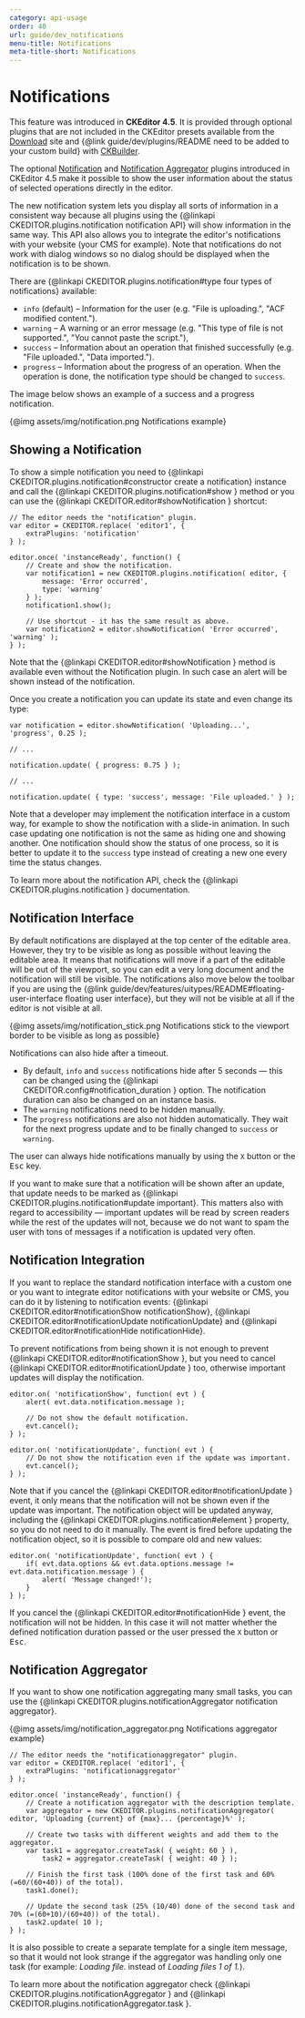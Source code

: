 ```yaml
---
category: api-usage
order: 40
url: guide/dev_notifications
menu-title: Notifications
meta-title-short: Notifications
---
```

<!--
Copyright (c) 2003-2017, CKSource - Frederico Knabben. All rights reserved.
For licensing, see LICENSE.md.
-->

# Notifications

<info-box info=""> This feature was introduced in <strong>CKEditor 4.5</strong>. It is provided through optional plugins that are not included in the CKEditor presets available from the <a href="https://ckeditor.com/ckeditor-4/download/">Download</a> site and {@link guide/dev/plugins/README need to be added to your custom build} with <a href="https://ckeditor.com/cke4/builder">CKBuilder</a>.
</info-box>

The optional [Notification](https://ckeditor.com/cke4/addon/notification) and [Notification Aggregator](https://ckeditor.com/cke4/addon/notificationaggregator) plugins introduced in CKEditor 4.5 make it possible to show the user information about the status of selected operations directly in the editor.

The new notification system lets you display all sorts of information in a consistent way because all plugins using the {@linkapi CKEDITOR.plugins.notification notification API} will show information in the same way. This API also allows you to integrate the editor's notifications with your website (your CMS for example). Note that notifications do not work with dialog windows so no dialog should be displayed when the notification is to be shown.

There are {@linkapi CKEDITOR.plugins.notification#type four types of notifications} available:

* `info` (default) &ndash; Information for the user (e.g. "File is uploading.", "ACF modified content.").
* `warning` &ndash; A warning or an error message (e.g. "This type of file is not supported.", "You cannot paste the script."),
* `success` &ndash; Information about an operation that finished successfully (e.g. "File uploaded.", "Data imported.").
* `progress` &ndash; Information about the progress of an operation. When the operation is done, the notification type should be changed to `success`.

The image below shows an example of a success and a progress notification.

{@img assets/img/notification.png Notifications example}

## Showing a Notification

To show a simple notification you need to {@linkapi CKEDITOR.plugins.notification#constructor create a notification} instance and call the {@linkapi CKEDITOR.plugins.notification#show } method or you can use the {@linkapi CKEDITOR.editor#showNotification } shortcut:

	// The editor needs the "notification" plugin.
	var editor = CKEDITOR.replace( 'editor1', {
		extraPlugins: 'notification'
	} );

	editor.once( 'instanceReady', function() {
		// Create and show the notification.
		var notification1 = new CKEDITOR.plugins.notification( editor, {
			message: 'Error occurred',
			type: 'warning'
		} );
		notification1.show();

		// Use shortcut - it has the same result as above.
		var notification2 = editor.showNotification( 'Error occurred', 'warning' );
	} );

Note that the {@linkapi CKEDITOR.editor#showNotification } method is available even without the Notification plugin. In such case an alert will be shown instead of the notification.

Once you create a notification you can update its state and even change its type:

	var notification = editor.showNotification( 'Uploading...', 'progress', 0.25 );

	// ...

	notification.update( { progress: 0.75 } );

	// ...

	notification.update( { type: 'success', message: 'File uploaded.' } );

Note that a developer may implement the notification interface in a custom way, for example to show the notification with a slide-in animation. In such case updating one notification is not the same as hiding one and showing another. One notification should show the status of one process, so it is better to update it to the `success` type instead of creating a new one every time the status changes.

To learn more about the notification API, check the {@linkapi CKEDITOR.plugins.notification } documentation.

## Notification Interface

By default notifications are displayed at the top center of the editable area. However, they try to be visible as long as possible without leaving the editable area. It means that notifications will move if a part of the editable will be out of the viewport, so you can edit a very long document and the notification will still be visible. The notifications also move below the toolbar if you are using the {@link guide/dev/features/uitypes/README#floating-user-interface floating user interface}, but they will not be visible at all if the editor is not visible at all.

{@img assets/img/notification_stick.png Notifications stick to the viewport border to be visible as long as possible}

Notifications can also hide after a timeout.

* By default, `info` and `success` notifications hide after 5 seconds &mdash; this can be changed using the {@linkapi CKEDITOR.config#notification_duration } option. The notification duration can also be changed on an instance basis.
* The `warning` notifications need to be hidden manually.
* The `progress` notifications are also not hidden automatically. They wait for the next progress update and to be finally changed to `success` or `warning`.

The user can always hide notifications manually by using the `X` button or the <kbd>Esc</kbd> key.

If you want to make sure that a notification will be shown after an update, that update needs to be marked as
{@linkapi CKEDITOR.plugins.notification#update important}. This matters also with regard to accessibility &mdash; important updates will be read by screen readers while the rest of the updates will not, because we do not want to spam the user with tons of messages if a notification is updated very often.

## Notification Integration

If you want to replace the standard notification interface with a custom one or you want to integrate editor notifications with your website or CMS, you can do it by listening to notification events: {@linkapi CKEDITOR.editor#notificationShow notificationShow}, {@linkapi CKEDITOR.editor#notificationUpdate notificationUpdate} and {@linkapi CKEDITOR.editor#notificationHide notificationHide}.

To prevent notifications from being shown it is not enough to prevent {@linkapi CKEDITOR.editor#notificationShow }, but you need to cancel {@linkapi CKEDITOR.editor#notificationUpdate } too, otherwise important updates will display the notification.

	editor.on( 'notificationShow', function( evt ) {
		alert( evt.data.notification.message );

		// Do not show the default notification.
		evt.cancel();
	} );

	editor.on( 'notificationUpdate', function( evt ) {
		// Do not show the notification even if the update was important.
		evt.cancel();
	} );

Note that if you cancel the {@linkapi CKEDITOR.editor#notificationUpdate } event, it only means that the notification will not be shown even if the update was important. The notification object will be updated anyway, including the {@linkapi CKEDITOR.plugins.notification#element } property, so you do not need to do it manually. The event is fired before updating the notification object, so it is possible to compare old and new values:

	editor.on( 'notificationUpdate', function( evt ) {
		if( evt.data.options && evt.data.options.message != evt.data.notification.message ) {
			alert( 'Message changed!');
		}
	} );

If you cancel the {@linkapi CKEDITOR.editor#notificationHide } event, the notification will not be hidden. In this case it will not matter whether the defined notification duration passed or the user pressed the `X` button or <kbd>Esc</kbd>.

## Notification Aggregator

If you want to show one notification aggregating many small tasks, you can use the {@linkapi CKEDITOR.plugins.notificationAggregator notification aggregator}.

{@img assets/img/notification_aggregator.png Notifications aggregator example}

	// The editor needs the "notificationaggregator" plugin.
	var editor = CKEDITOR.replace( 'editor1', {
		extraPlugins: 'notificationaggregator'
	} );

	editor.once( 'instanceReady', function() {
		// Create a notification aggregator with the description template.
		var aggregator = new CKEDITOR.plugins.notificationAggregator( editor, 'Uploading {current} of {max}... {percentage}%' );

		// Create two tasks with different weights and add them to the aggregator.
		var task1 = aggregator.createTask( { weight: 60 } ),
			task2 = aggregator.createTask( { weight: 40 } );

		// Finish the first task (100% done of the first task and 60% (=60/(60+40)) of the total).
		task1.done();

		// Update the second task (25% (10/40) done of the second task and 70% (=(60+10)/(60+40)) of the total).
		task2.update( 10 );
	} );

It is also possible to create a separate template for a single item message, so that it would not look strange if the aggregator was handling only one task (for example: *Loading file.* instead of *Loading files 1 of 1.*).

To learn more about the notification aggregator check {@linkapi CKEDITOR.plugins.notificationAggregator } and {@linkapi CKEDITOR.plugins.notificationAggregator.task }.
